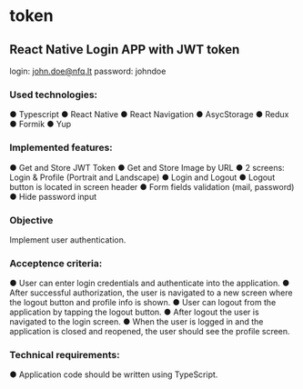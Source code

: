 # token

## React Native Login APP with JWT token

login: john.doe@nfq.lt
password: johndoe

### Used technologies:

● Typescript
● React Native
● React Navigation
● AsycStorage
● Redux
● Formik
● Yup

### Implemented features:

● Get and Store JWT Token
● Get and Store Image by URL
● 2 screens: Login & Profile (Portrait and Landscape)
● Login and Logout
● Logout button is located in screen header
● Form fields validation (mail, password)
● Hide password input

### Objective

Implement user authentication.

### Acceptence criteria:

● User can enter login credentials and authenticate into the application.
● After successful authorization, the user is navigated to a new screen where the logout
button and profile info is shown.
● User can logout from the application by tapping the logout button.
● After logout the user is navigated to the login screen.
● When the user is logged in and the application is closed and reopened, the user should
see the profile screen.

### Technical requirements:

● Application code should be written using TypeScript.
